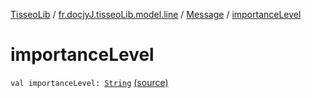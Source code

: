 [TisseoLib](../../index.md) / [fr.docjyJ.tisseoLib.model.line](../index.md) / [Message](index.md) / [importanceLevel](./importance-level.md)

# importanceLevel

`val importanceLevel: `[`String`](https://kotlinlang.org/api/latest/jvm/stdlib/kotlin/-string/index.html) [(source)](https://github.com/docjyJ/TisseoLib/tree/master/src/main/kotlin/fr/docjyJ/tisseoLib/model/line/Message.kt#L12)